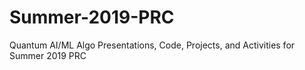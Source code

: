 # Summer-2019-PRC
Quantum AI/ML Algo Presentations, Code, Projects, and Activities for Summer 2019 PRC

